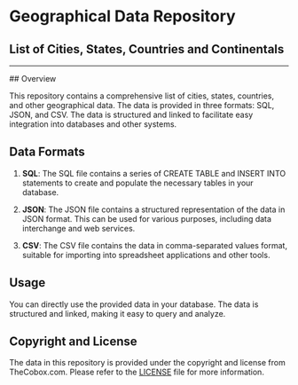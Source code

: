 # Geographical Data Repository   
## List of Cities, States, Countries and Continentals 
<hr>
## Overview
 
This repository contains a comprehensive list of cities, states, countries, and other geographical data. The data is provided in three formats: SQL, JSON, and CSV. The data is structured and linked to facilitate easy integration into databases and other systems.

## Data Formats

1. **SQL**: The SQL file contains a series of CREATE TABLE and INSERT INTO statements to create and populate the necessary tables in your database.

2. **JSON**: The JSON file contains a structured representation of the data in JSON format. This can be used for various purposes, including data interchange and web services.

3. **CSV**: The CSV file contains the data in comma-separated values format, suitable for importing into spreadsheet applications and other tools.

## Usage

You can directly use the provided data in your database. The data is structured and linked, making it easy to query and analyze.

## Copyright and License

The data in this repository is provided under the copyright and license from TheCobox.com. Please refer to the [LICENSE](LICENSE) file for more information.

